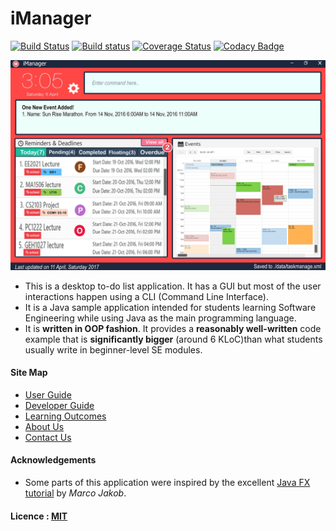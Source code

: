 # iManager

[![Build Status](https://travis-ci.org/CS2103JAN2017-F14-B3/main.svg?branch=master)](https://travis-ci.org/CS2103JAN2017-F14-B3/main)
[![Build status](https://ci.appveyor.com/api/projects/status/3boko2x2vr5cc3w2?svg=true)](https://ci.appveyor.com/project/damithc/addressbook-level4)
[![Coverage Status](https://coveralls.io/repos/github/CS2103JAN2017-F14-B3/main/badge.svg?branch=master)](https://coveralls.io/github/CS2103JAN2017-F14-B3/main?branch=master)
[![Codacy Badge](https://api.codacy.com/project/badge/Grade/fc0b7775cf7f4fdeaf08776f3d8e364a)](https://www.codacy.com/app/damith/addressbook-level4?utm_source=github.com&amp;utm_medium=referral&amp;utm_content=se-edu/addressbook-level4&amp;utm_campaign=Badge_Grade)

<img src="docs/images/UIOverview.png" width="600"><br>

* This is a desktop to-do list application. It has a GUI but most of the user interactions happen using
  a CLI (Command Line Interface).
* It is a Java sample application intended for students learning Software Engineering while using Java as
  the main programming language.
* It is **written in OOP fashion**. It provides a **reasonably well-written** code example that is
  **significantly bigger** (around 6 KLoC)than what students usually write in beginner-level SE modules.


#### Site Map
* [User Guide](docs/UserGuide.md)
* [Developer Guide](docs/DeveloperGuide.md)
* [Learning Outcomes](docs/LearningOutcomes.md)
* [About Us](docs/AboutUs.md)
* [Contact Us](docs/ContactUs.md)


#### Acknowledgements

* Some parts of this application were inspired by the excellent
  [Java FX tutorial](http://code.makery.ch/library/javafx-8-tutorial/) by *Marco Jakob*.


#### Licence : [MIT](LICENSE)
